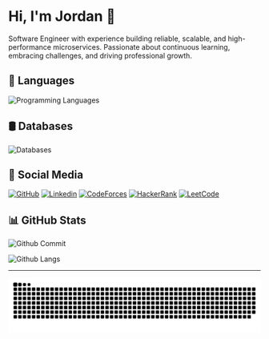 # Hi, I'm Jordan 👋

Software Engineer with experience building reliable, scalable, and high-performance microservices. Passionate about continuous learning, embracing challenges, and driving professional growth.

## 💬 Languages

![Programming Languages](https://skillicons.dev/icons?i=go,python,java,kotlin,javascript,typescript,html,css)

## 🛢️ Databases

![Databases](https://skillicons.dev/icons?i=postgres,mysql,sqlite,mongo,redis,elasticsearch,kafka,rabbitmq)

## 📸 Social Media

[![GitHub](https://img.shields.io/badge/Github-100000?style=for-the-badge&logo=github&logoColor=white)](https://github.com/JordanMarcelino)
[![Linkedin](https://img.shields.io/badge/Linkedin-0077B5?style=for-the-badge&logo=linkedin&logoColor=white)](https://www.linkedin.com/in/jordan-marcelino)
[![CodeForces](https://img.shields.io/badge/Codeforces-445f9d?style=for-the-badge&logo=Codeforces&logoColor=white)](https://codeforces.com/profile/jordanbro)
[![HackerRank](https://img.shields.io/badge/-Hackerrank-2EC866?style=for-the-badge&logo=HackerRank&logoColor=white)](https://www.hackerrank.com/profile/Jordannn)
[![LeetCode](https://img.shields.io/badge/-LeetCode-FFA116?style=for-the-badge&logo=LeetCode&logoColor=black)](https://leetcode.com/u/jordannn/)

## 📊 GitHub Stats

![Github Commit](https://github-readme-stats.vercel.app/api?username=jordanmarcelino&theme=tokyonight&hide_border=false&include_all_commits=true&count_private=true)

![Github Langs](https://github-readme-stats.vercel.app/api/top-langs/?username=jordanmarcelino&theme=tokyonight&hide_border=false&include_all_commits=true&count_private=true&layout=compact)

---

<picture>
  <source media="(prefers-color-scheme: dark)" srcset="https://raw.githubusercontent.com/jordanmarcelino/jordanmarcelino/output/github-snake-dark.svg" />
  <source media="(prefers-color-scheme: light)" srcset="https://raw.githubusercontent.com/jordanmarcelino/jordanmarcelino/output/github-snake.svg" />
  <img alt="github-snake" src="https://raw.githubusercontent.com/jordanmarcelino/jordanmarcelino/output/github-snake.svg" />
</picture>
